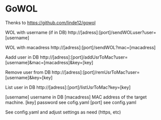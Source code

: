 # GoWOL
Thenks to https://github.com/linde12/gowol

WOL with username (if in DB)
http://[adress]:[port]/sendWOLuser?user=[username]

WOL with macadress
http://[adress]:[port]/sendWOL?mac=[macadress]

Aadd user in DB
http://[adress]:[port]/addUsrToMac?user=[username]&mac=[macadress]&key=[key]

Remove user from DB
http://[adress]:[port]/remUsrToMac?user=[username]&key=[key]

List user in DB
http://[adress]:[port]/listUsrToMac?key=[key]

[username] username in DB
[macadress] MAC address of the target machine.
[key] password see cofig.yaml
[port] see config.yaml

See config.yaml and adjust settings as need (https, etc)
